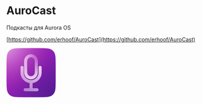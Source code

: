AuroCast
===================

Подкасты для Aurora OS

[https://github.com/erhoof/AuroCast](https://github.com/erhoof/AuroCast)

![picture](../assets/images/open-source/com.github.erhoof.aurocast.png)